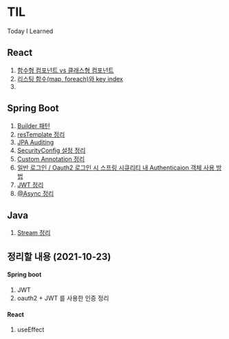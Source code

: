 # TIL
Today I Learned


## React

1. [함수형 컴포넌트 vs 클래스형 컴포넌트](https://github.com/junam2/TIL/blob/main/React/%EB%A6%AC%EC%8A%A4%ED%8C%85%20%ED%95%A8%EC%88%98%EC%99%80%20key%20.md)
2. [리스팅 함수(map, foreach)와 key index](https://github.com/junam2/TIL/blob/main/React/%EB%A6%AC%EC%8A%A4%ED%8C%85%20%ED%95%A8%EC%88%98%EC%99%80%20key%20.md)
3.

## Spring Boot
1. [Builder 패턴](https://github.com/junam2/TIL/blob/main/SpringBoot/builder%20%ED%8C%A8%ED%84%B4.md)
2. [resTemplate 정리](https://github.com/junam2/TIL/blob/main/SpringBoot/restTemplate.md)
3. [JPA Auditing](https://github.com/junam2/TIL/blob/main/SpringBoot/JPA%20Auditing.md)
4. [SecurityConfig 설정 정리](https://github.com/junam2/TIL/blob/main/SpringBoot/SpringBoot_SecurityConfig.md)
5. [Custom Annotation 정리](https://github.com/junam2/TIL/blob/main/SpringBoot/Custom_Annotation.md)
6. [일반 로그인 / Oauth2 로그인 시 스프링 시큐리티 내 Authenticaion 객체 사용 방법](https://github.com/junam2/TIL/blob/main/SpringBoot/%EC%9D%BC%EB%B0%98:Oauth2%20%EB%A1%9C%EA%B7%B8%EC%9D%B8%20%EC%8B%9C%20%EC%9D%B8%EC%A6%9D%20%EA%B0%9D%EC%B2%B4%20%EC%82%AC%EC%9A%A9.md)
7. [JWT 정리](https://github.com/junam2/TIL/blob/main/SpringBoot/JWT.md)
8. [@Async 정리](https://github.com/junam2/TIL/blob/main/SpringBoot/Async%20%EC%A0%95%EB%A6%AC.md)

## Java
1. [Stream 정리](https://github.com/junam2/TIL/blob/main/Java/Stream.md)

## 정리할 내용 (2021-10-23)

#### Spring boot
1. JWT
2. oauth2 + JWT 를 사용한 인증 정리 

#### React
1. useEffect
